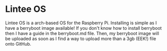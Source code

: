 # Lintee OS
Lintee OS is a arch-based OS for the Raspberry Pi. Installing is simple as I have a berryboot image available! If you don't know how to install berryboot then I have a guide in the berryboot.md file. Then, my berryboot image will be uploaded as soon as I find a way to upload more than a 3gb (EEK!) file onto GitHub.
